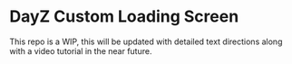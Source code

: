 # DayZ Custom Loading Screen
This repo is a WIP, this will be updated with detailed text directions along with a video tutorial in the near future.
